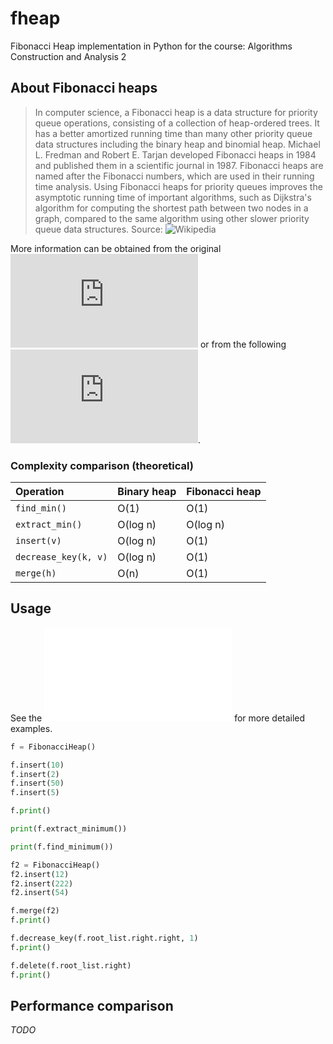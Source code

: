 # fheap
Fibonacci Heap implementation in Python for the course: Algorithms Construction and Analysis 2


## About Fibonacci heaps

> In computer science, a Fibonacci heap is a data structure for priority queue operations, 
consisting of a collection of heap-ordered trees. It has a better amortized running time 
than many other priority queue data structures including the binary heap and binomial heap. 
Michael L. Fredman and Robert E. Tarjan developed Fibonacci heaps in 1984 and published 
them in a scientific journal in 1987. Fibonacci heaps are named after the Fibonacci numbers, 
which are used in their running time analysis. Using Fibonacci heaps for priority queues 
improves the asymptotic running time of important algorithms, such as Dijkstra's algorithm 
for computing the shortest path between two nodes in a graph, compared to the same algorithm 
using other slower priority queue data structures. 
Source: ![Wikipedia](https://en.wikipedia.org/wiki/Fibonacci_heap)

More information can be obtained from the original 
![paper](http://www.cs.cmu.edu/~sleator/papers/pairing-heaps.pdf) or from the 
following ![slides](https://www.cs.princeton.edu/~wayne/teaching/fibonacci-heap.pdf).

### Complexity comparison (theoretical)

| **Operation** | **Binary heap** | **Fibonacci heap** |
| :--- | :--- | :--- |
| `find_min()` | O(1) | O(1) |
| `extract_min()` | O(log n) | O(log n) |
| `insert(v)` | O(log n) | O(1) |
| `decrease_key(k, v)` | O(log n) | O(1) |
| `merge(h)` | O(n) | O(1) |


## Usage

See the ![test file](fheap_test.py) for more detailed examples.

```python
f = FibonacciHeap()

f.insert(10)
f.insert(2)
f.insert(50)
f.insert(5)

f.print()

print(f.extract_minimum())

print(f.find_minimum())

f2 = FibonacciHeap()
f2.insert(12)
f2.insert(222)
f2.insert(54)

f.merge(f2)
f.print()

f.decrease_key(f.root_list.right.right, 1)
f.print()

f.delete(f.root_list.right)
f.print()
```

## Performance comparison

*TODO*